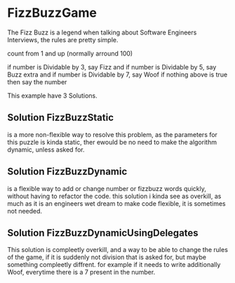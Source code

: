 # FizzBuzzGame
The Fizz Buzz is a legend when talking about Software Engineers Interviews, the rules are pretty simple.

count from 1 and up (normally arround 100)

if number is Dividable by 3, say Fizz
and if number is Dividable by 5, say Buzz
extra and if number is Dividable by 7, say Woof
if nothing above is true then say the number


This example have 3 Solutions.

## Solution FizzBuzzStatic 
is a more non-flexible way to resolve this problem, as the parameters for this puzzle is kinda static, ther ewould be no need to make the algorithm dynamic, unless asked for.

## Solution FizzBuzzDynamic 
is a flexible way to add or change number or fizzbuzz words quickly, without having to refactor the code. this solution i kinda see as overkill, as much as it is an engineers wet dream to make code flexible, it is sometimes not needed.

## Solution FizzBuzzDynamicUsingDelegates
This solution is compleetly overkill, and a way to be able to change the rules of the game, if it is suddenly not division that is asked for, but maybe something compleetly diffrent.
for example if it needs to write additionally Woof, everytime there is a 7 present in the number.
